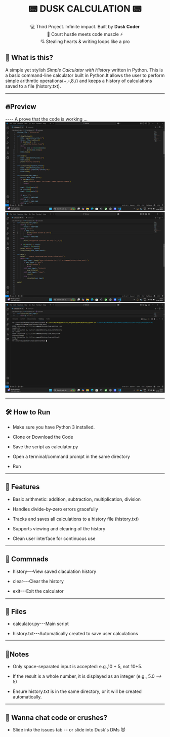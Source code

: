 <h1 align= "center"> 📟 DUSK CALCULATION 📟 </h1>
<p align="center">
💻 Third Project. Infinite impact. Built by <b>Dusk Coder</b><br>
🏀 Court hustle meets code muscle ⚡ <br>
💘 Stealing hearts & writing loops like a pro
</p>

## 🎯 What is this?
A simple yet stylish *Simple Calculator with History* written in Python.
This is a basic command-line calculator built in Python.It allows the user to perform simple arithmtic operations(+,-,8,/) and keeps a history of calculations saved to a file (history.txt).

---

## 🔥Preview
---- A prove that the code is working ... 
<img>![vs screen](<Screenshot 2025-06-29 152601.png>)</img> 
<img>![vs screen](<Screenshot 2025-06-29 152624.png>)</img>
<img>![vs screen](<Screenshot 2025-06-29 152542.png>)</img>


---

## 🛠 How to Run

- Make sure you have Python 3 installed.

- Clone or Download the Code

- Save the script as calculator.py

- Open a terminal/command prompt in the same directory

- Run

---

## 🌟 Features

- Basic arithmetic: addition, subtraction, multiplication, division

- Handles divide-by-zero errors gracefully

- Tracks and saves all calculations to a history file (history.txt)

- Supports viewing and clearing of the history

- Clean user interface for continuous use

---

## 📢 Commnads 

- history---View saved claculation history

- clear---Clear the history

- exit---Exit the calculator

---

## 📁 Files

- calculator.py---Main script

- history.txt---Automatically created to save user calculations

---

## 📜Notes

- Only space-separated input is accepted: e.g.,10 + 5, not 10+5.

- If the result is a whole number, it is displayed as an integer (e.g., 5.0 --> 5)

- Ensure history.txt is in the same directory, or it will be created automatically.

---

## 💬 Wanna chat code or crushes?

- Slide into the issues tab -- or slide into Dusk's DMs 😈





